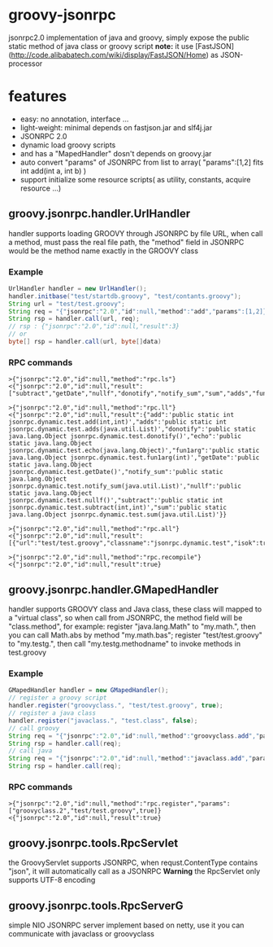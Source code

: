 groovy-jsonrpc
==============

jsonrpc2.0 implementation of java and groovy, simply expose the public static method of java class or groovy script
**note:** it use [FastJSON] (http://code.alibabatech.com/wiki/display/FastJSON/Home) as JSON-processor

# features
* easy: no annotation, interface ...
* light-weight: minimal depends on fastjson.jar and slf4j.jar 
* JSONRPC 2.0 
* dynamic load groovy scripts
* and has a "MapedHandler" dosn't depends on groovy.jar
* auto convert "params" of JSONRPC from list to array( "params":[1,2] fits int add(int a, int b) )
* support initialize some resource scripts( as utility, constants, acquire resource ...)

## groovy.jsonrpc.handler.UrlHandler

handler supports loading GROOVY through JSONRPC by file URL, when call a method, must pass the real file path, the "method" field in JSONRPC would be the method name exactly in the GROOVY class

### Example

``` java
UrlHandler handler = new UrlHandler();
handler.initbase("test/startdb.groovy", "test/contants.groovy");
String url = "test/test.groovy";
String req = "{"jsonrpc":"2.0","id":null,"method":"add","params":[1,2]}";
String rsp = handler.call(url, req);
// rsp : {"jsonrpc":"2.0","id":null,"result":3}
// or
byte[] rsp = handler.call(url, byte[]data)
```

### RPC commands
```
>{"jsonrpc":"2.0","id":null,"method":"rpc.ls"}
<{"jsonrpc":"2.0","id":null,"result":["subtract","getDate","nullf","donotify","notify_sum","sum","adds","fun1arg","add","echo"]}

>{"jsonrpc":"2.0","id":null,"method":"rpc.ll"}
<{"jsonrpc":"2.0","id":null,"result":{"add":'public static int jsonrpc.dynamic.test.add(int,int)',"adds":'public static int jsonrpc.dynamic.test.adds(java.util.List)',"donotify":'public static java.lang.Object jsonrpc.dynamic.test.donotify()',"echo":'public static java.lang.Object jsonrpc.dynamic.test.echo(java.lang.Object)',"fun1arg":'public static java.lang.Object jsonrpc.dynamic.test.fun1arg(int)',"getDate":'public static java.lang.Object jsonrpc.dynamic.test.getDate()',"notify_sum":'public static java.lang.Object jsonrpc.dynamic.test.notify_sum(java.util.List)',"nullf":'public static java.lang.Object jsonrpc.dynamic.test.nullf()',"subtract":'public static int jsonrpc.dynamic.test.subtract(int,int)',"sum":'public static java.lang.Object jsonrpc.dynamic.test.sum(java.util.List)'}}

>{"jsonrpc":"2.0","id":null,"method":"rpc.all"}
<{"jsonrpc":"2.0","id":null,"result":[{"url":"test/test.groovy","classname":"jsonrpc.dynamic.test","isok":true,"compiletime":1363253990140,"failmsg":""}]}

>{"jsonrpc":"2.0","id":null,"method":"rpc.recompile"}
<{"jsonrpc":"2.0","id":null,"result":true}
```

## groovy.jsonrpc.handler.GMapedHandler

handler supports GROOVY class and Java class, these class will mapped to a "virtual class", so when call from JSONRPC, the method field will be "class.method", for example: register "java.lang.Math" to "my.math.", then you can call Math.abs by method "my.math.bas"; register "test/test.groovy" to "my.testg.", then call "my.testg.methodname" to invoke methods in test.groovy
### Example

``` java
GMapedHandler handler = new GMapedHandler();
// register a groovy script
handler.register("groovyclass.", "test/test.groovy", true);
// register a java class
handler.register("javaclass.", "test.class", false);
// call groovy
String req = "{"jsonrpc":"2.0","id":null,"method":"groovyclass.add","params":[1,2]}";
String rsp = handler.call(req);
// call java
String req = "{"jsonrpc":"2.0","id":null,"method":"javaclass.add","params":[1,2]}";
String rsp = handler.call(req);
```
### RPC commands
```
>{"jsonrpc":"2.0","id":null,"method":"rpc.register","params":["groovyclass.2","test/test.groovy",true]}
<{"jsonrpc":"2.0","id":null,"result":true}
```
## groovy.jsonrpc.tools.RpcServlet

the GroovyServlet supports JSONRPC, when requst.ContentType contains "json", it will automatically call as a JSONRPC 
**Warning** the RpcServlet only supports UTF-8 encoding 

## groovy.jsonrpc.tools.RpcServerG

simple NIO JSONRPC server implement based on netty, use it you can communicate with javaclass or groovyclass

